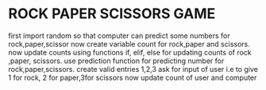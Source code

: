 # ROCK PAPER SCISSORS GAME
first import random so that computer can predict some numbers for rock,paper,scissor
now create variable count for rock,paper and scissors.
now update counts using functions if, elif, else for updating counts of rock ,paper, scissors. 
use prediction function for predicting number for rock,paper,scissors.
create valid entries 1,2,3
ask for input of user i.e to give 1 for rock, 2 for paper,3for scissors
now update count of user and computer
